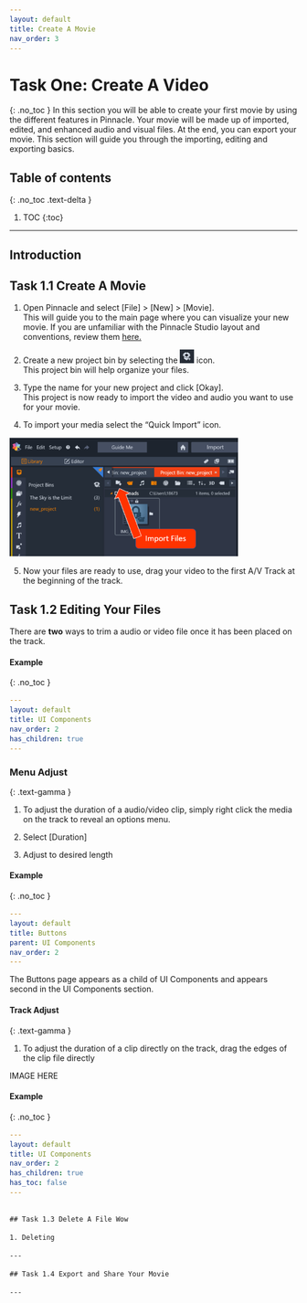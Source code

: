 ```yaml
---
layout: default
title: Create A Movie
nav_order: 3
---
```


# Task One: Create A Video 
{: .no_toc } 
In this section you will be able to create your first movie by using the different features in Pinnacle. Your movie will 
be made up of imported, edited, and enhanced audio and visual files. At the end, you can export your movie. This section will guide you through the importing, editing and exporting basics. 

## Table of contents
{: .no_toc .text-delta }

1. TOC
{:toc}

---
## Introduction 

## Task 1.1 Create A Movie

1.  Open Pinnacle and select [File] > [New] > [Movie].  
This will guide you to the main page where you can visualize your new movie. If you are unfamiliar
with the Pinnacle Studio layout and conventions, review them [here.](/index.md) 

2.  Create a new project bin by selecting the ![BOX](images/box_icon.png) icon.  
This project bin will help organize your files. 

3.  Type the name for your new project and click [Okay].  
This project is now ready to import the video and audio you want to use for your movie. 

4.  To import your media select the “Quick Import” icon.  

![Quick Imports](images/importFiles.png)

5.	Now your files are ready to use, drag your video to the first A/V Track at the beginning of the track.  
    

## Task 1.2 Editing Your Files 

There are **two** ways to trim a audio or video file once it has been placed on the track. 

#### Example
{: .no_toc }

```yaml
---
layout: default
title: UI Components
nav_order: 2
has_children: true
---
```

### Menu Adjust
{: .text-gamma }
1. To adjust the duration of a audio/video clip, simply right click the media on the track to reveal an options menu. 

2. Select [Duration]

3. Adjust to desired length 

#### Example
{: .no_toc }

```yaml
---
layout: default
title: Buttons
parent: UI Components
nav_order: 2
---
```

The Buttons page appears as a child of UI Components and appears second in the UI Components section.

#### Track Adjust 
{: .text-gamma }

1. To adjust the duration of a clip directly on the track, drag the edges of the clip file directly

IMAGE HERE 
#### Example
{: .no_toc }

```yaml
---
layout: default
title: UI Components
nav_order: 2
has_children: true
has_toc: false
---
```
```

## Task 1.3 Delete A File Wow 

1. Deleting 

---

## Task 1.4 Export and Share Your Movie

---
